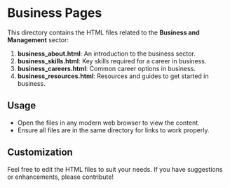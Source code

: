 # Business Pages

This directory contains the HTML files related to the **Business and Management** sector:

1. **business_about.html**: An introduction to the business sector.
2. **business_skills.html**: Key skills required for a career in business.
3. **business_careers.html**: Common career options in business.
4. **business_resources.html**: Resources and guides to get started in business.

## Usage

- Open the files in any modern web browser to view the content.
- Ensure all files are in the same directory for links to work properly.

## Customization

Feel free to edit the HTML files to suit your needs. If you have suggestions or enhancements, please contribute!
